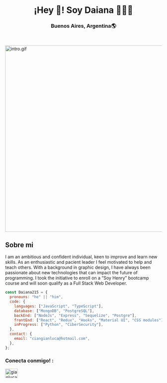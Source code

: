 <h1 align="center">¡Hey 👋! Soy Daiana 👩🏻‍💻</h1>
<h3 align="center">Buenos Aires, Argentina🌎</h3><br/>

<img src="https://raw.githubusercontent.com/Ezeko95/img/main/Intro.gif" alt="intro.gif" width="800px" height="600px"></img>

<h2>Sobre mi</h2>
<p>
  I am an ambitious and confident individual, keen to improve and learn new skills. As an enthusiastic and pacient leader I feel motivated to help and teach others.
With a background in graphic design, I have always been passionate about new technologies that can impact the future of programming. I took the initiative to enroll on a “Soy Henry” bootcamp course and will soon qualify as a Full Stack Web Developer.

```js
const Daiana215 = {
  pronouns: "he" || "him",
  code: {
    languages: ["JavaScript", "TypeScript"],
    database: ["MongoDB", "PostgreSQL"],
    backEnd: ["NodeJs", "Express", "Sequelize", "Postgre"],
    frontEnd: ["React", "Redux", "Hooks", "Material UI", "CSS modules"],
    inProgress: ["Python", "CiberSecurity"],
  },
  contact: {
    email: "ciangianluca@hotmail.com",
  },
};
```

<h3 align="left">Conecta conmigo! :</h3>
<p align="left">
<a href="https://www.linkedin.com/in/gianluca-cianchi-a71b65178/" target="blank"><img align="center" src="https://raw.githubusercontent.com/rahuldkjain/github-profile-readme-generator/master/src/images/icons/Social/linked-in-alt.svg" alt="gianluca-cianchi" height="30" width="40" /></a>
</p>
